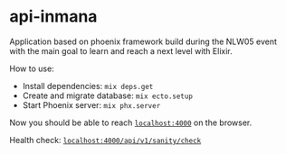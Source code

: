 # api-inmana

Application based on phoenix framework build during the NLW05 event with the main goal to learn and reach a next level with Elixir.

How to use:

  * Install dependencies: `mix deps.get`
  * Create and migrate database: `mix ecto.setup`
  * Start Phoenix server: `mix phx.server`

Now you should be able to reach [`localhost:4000`](http://localhost:4000) on the browser.

Health check: [`localhost:4000/api/v1/sanity/check`](localhost:4000/api/v1/sanity/check)